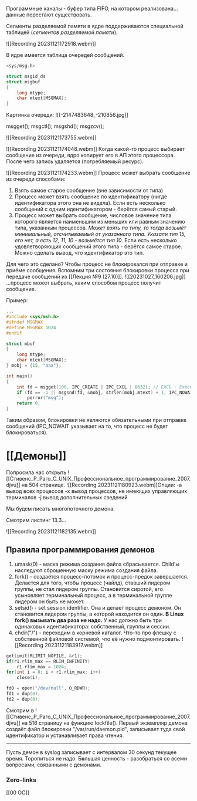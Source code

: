 Программные каналы - буфер типа FIFO, на котором реализована... данные перестают существовать.

Сегменты разделяемой памяти в ядре поддерживаются специальной таблицей (*сегментов разделяемой памяти*).

![[Recording 20231121172918.webm]]

В ядре имеется таблица очередей сообщений.
```c
<sys/msg.h>

struct msgid_ds
struct msgbuf
{
	long mtype;
	char mtext[MSGMAX];
}
```
Картинка очереди:
![[-2147483648_-210856.jpg]]

msgget();
msgctl();
msgshd();
msgzcv();

![[Recording 20231121173755.webm]]

![[Recording 20231121174048.webm]]
Когда какой-то процесс выбирает сообщение из очереди, ядро копирует его в АП этого процессора. После чего запись удаляется (потребляемый ресурс).

![[Recording 20231121174233.webm]]
Процесс может выбрать сообщение из очереди способами:
1. Взять самое старое сообщение (вне зависимости от типа)
2. Процесс может взять сообщение по идентификатору (нигде идентификатора этого она не видела). Если есть несколько сообщений с одним идентификатором - берётся самый старый.
3. Процесс может выбрать сообщение, числовое значение типа которого является наименьшим из меньших или равным значению типа, указанным процессов. *Может взять по типу, то тогда возьмёт минимальный, отсчитываемый от указанного типа. Указали тип 15, его нет, а есть 12, 11, 10 - возьмётся тип 10.* Если есть несколько удовлетворяющих сообщений этого типа - берётся самое старое.
Можно сделать вывод, что идентификатор это тип.

Для чего это сделано? Чтобы процесс не блокировался при отправке и приёме сообщения. Вспомним три состояния блокировки процесса при передаче сообщений из [[Лекция №9 (27.10)]].
![[20231027_160206.jpg]]
...процесс может выбрать, каким способом процесс получит сообщение.

Пример: 
```c
...
#include <sys/msh.h>
#ifndef MSGMAX
#define MSGMAX 1024
#endif

struct mbuf
{
	long mtype;
	char mtext[MSGMAX];
} mobj = {15, "aaa"};

int main()
{
	int fd = msgget(100, IPC_CREATE | IPC_EXCL | 0632); // EXCL - Execute Control. Если существует сегмент? очередь сообщений? с таким идентификатором, то возвращается ошибка.
	if (fd == -1 || msgsnd(fd, &mobj, strlen(mobj.mtext) + 1, IPC_NOWAIT)) // IPC_NOWAIT - процесс не хочет блокироваться в результате отправки
		perror("msg");
	return 0;
}
```
Таким образом, блокировки не являются обязательными при отправке сообщений (IPC_NOWAIT указывает на то, что процесс не будет блокироваться).

# [[Демоны]]
Попросила нас открыть ![[Стивенс_Р_Раго_С_UNIX_Профессиональное_программирование_2007.djvu]] на 504 странице.
![[Recording 20231121180923.webm]]Опции:
-a вывод всех процессов
-x вывод процессов, не имеющих управляющих терминалов
-j вывод дополнительных сведений

Мы будем писать многопоточного демона.

Смотрим листинг 13.3...

![[Recording 20231121182135.webm]]

## Правила программирования демонов
1. umask(0) - маска режима создания файла сбрасывается. Child'ы наследуют сброшенную маску режима создания файла.
2. fork() - создаётся процесс-потомок и процесс-предок завершается. Делается для того, чтобы процесс (чайлд), ставший лидером группы, не стал лидером группы. Становится сиротой, его усыновляет терминальный процесс, а в терминальной группе лидером он быть не может.
3. setsid() - set session identifier. Она и делает процесс демоном. Он становится лидером группы, в которой находится он один.
	**В Linux fork() вызывать два раза не надо.**
	У нас должно быть три одинаковых идентификатора: собственный, группы и сессии.
4. chdir("/") - переходим в корневой каталог.
	Что-то про флешку с собственной файловой системой, что её нужно подмонтировать. ![[Recording 20231121183917.webm]]
```c
getlimit(RLIMIT_NOFILE, &r1);
if(r1.rlim_max == RLIM_INFINITY)
	r1.rlim_max = 1024;
for(int i = 0; i < r1.rlim_max; i++)
	close(i);
```

```c
fd0 = open("/dev/null", O_RDWR);
fd1 = dup(0);
fd2 = dup(0);
```

Смотрим в ![[Стивенс_Р_Раго_С_UNIX_Профессиональное_программирование_2007.djvu]]
на 516 страницу на функцию lockfile().
Первый экземпляр демона создаёт файл блокировки "/var/run/daemon.pid", записывает туда свой идентификатор и устанавливает права чтения. 

---
Пусть демон в syslog записывает с интервалом 30 секунд текущее время.
Торопиться не надо. Б**о**льшая ценность - разобраться со всеми вопросами, связанными с демонами.
### Zero-links
[[00 ОС]]